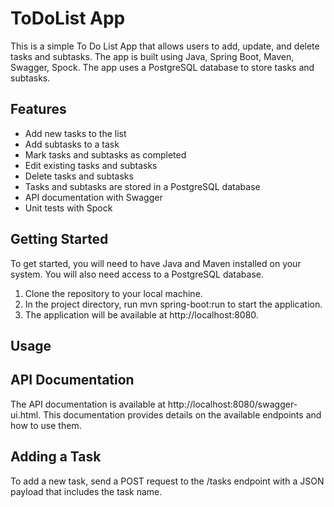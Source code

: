 # ToDoList App

This is a simple To Do List App that allows users to add, update, and delete tasks and subtasks. 
The app is built using Java, Spring Boot, Maven, Swagger, Spock. 
The app uses a PostgreSQL database to store tasks and subtasks.

Features
-------------------------
* Add new tasks to the list
* Add subtasks to a task
* Mark tasks and subtasks as completed
* Edit existing tasks and subtasks
* Delete tasks and subtasks
* Tasks and subtasks are stored in a PostgreSQL database
* API documentation with Swagger
* Unit tests with Spock

Getting Started
-------------------------
To get started, you will need to have Java and Maven installed on your system. 
You will also need access to a PostgreSQL database.

1. Clone the repository to your local machine.
2. In the project directory, run mvn spring-boot:run to start the application.
3. The application will be available at http://localhost:8080.

Usage
-------------------------
API Documentation
-------------------------
The API documentation is available at http://localhost:8080/swagger-ui.html. 
This documentation provides details on the available endpoints and how to use them.

Adding a Task
-------------------------
To add a new task, send a POST request to the /tasks endpoint with a JSON payload that includes the task name.
